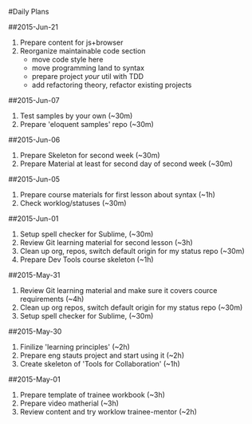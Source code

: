 #Daily Plans


##2015-Jun-21

1. Prepare content for js+browser
1. Reorganize maintainable code section
	* move code style here
	* move programming land to syntax
	* prepare project *your* util with TDD
	* add refactoring theory, refactor existing projects

##2015-Jun-07

1. Test samples by your own (~30m)
1. Prepare 'eloquent samples' repo (~30m)

##2015-Jun-06

1. Prepare Skeleton for second week (~30m)
1. Prepare Material at least for second day of second week (~30m)

##2015-Jun-05

1. Prepare course materials for first lesson about syntax (~1h)
2. Check worklog/statuses (~30m)

##2015-Jun-01

1. Setup spell checker for Sublime, (~30m)
1. Review Git learning material for second lesson (~3h)
1. Clean up org, repos, switch default origin for my status repo (~30m)
1. Prepare Dev Tools course skeleton (~1h)


##2015-May-31

1. Review Git learning material and make sure it covers cource requirements (~4h)
1. Clean up org repos, switch default origin for my status repo (~30m)
1. Setup spell checker for Sublime, (~30m)


##2015-May-30

1. Finilize 'learning principles' (~2h)
1. Prepare eng stauts project and start using it (~2h)
1. Create skeleton of 'Tools for Collaboration' (~1h)

##2015-May-01

1. Prepare template of trainee workbook (~3h)
1. Prepare video matherial (~3h)
1. Review content and try worklow trainee-mentor (~2h)